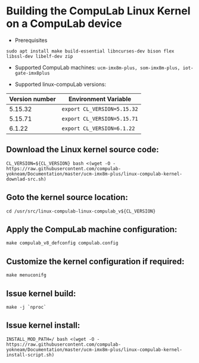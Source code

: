 # Building the CompuLab Linux Kernel on a CompuLab device

* Prerequisites
```
sudo apt install make build-essential libncurses-dev bison flex libssl-dev libelf-dev zip
```

* Supported CompuLab machines: `ucm-imx8m-plus, som-imx8m-plus, iot-gate-imx8plus`

* Supported linux-compuLab versions:

| Version number | Environment Variable |
|---|---|
|5.15.32|```export CL_VERSION=5.15.32```|
|5.15.71|```export CL_VERSION=5.15.71```|
|6.1.22|```export CL_VERSION=6.1.22```|

## Download the Linux kernel source code:
```
CL_VERSION=${CL_VERSION} bash <(wget -O - https://raw.githubusercontent.com/compulab-yokneam/Documentation/master/ucm-imx8m-plus/linux-compulab-kernel-downlad-src.sh)
```

## Goto the kernel source location:
```
cd /usr/src/linux-compulab-linux-compulab_v${CL_VERSION}
```

## Apply the CompuLab machine configuration:
```
make compulab_v8_defconfig compulab.config
```

## Customize the kernel configuration if required:
```
make menuconifg
```

## Issue kernel build:
```
make -j `nproc`
```

## Issue kernel install:
```
INSTALL_MOD_PATH=/ bash <(wget -O - https://raw.githubusercontent.com/compulab-yokneam/Documentation/master/ucm-imx8m-plus/linux-compulab-kernel-install-script.sh)
```
